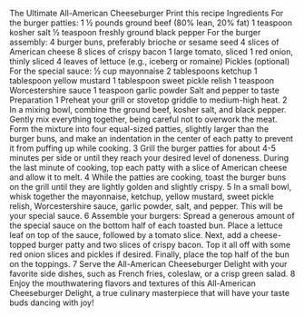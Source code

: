 The Ultimate All-American Cheeseburger
Print this recipe
Ingredients
For the burger patties:
1 ½ pounds ground beef (80% lean, 20% fat)
1 teaspoon kosher salt
½ teaspoon freshly ground black pepper
For the burger assembly:
4 burger buns, preferably brioche or sesame seed
4 slices of American cheese
8 slices of crispy bacon
1 large tomato, sliced
1 red onion, thinly sliced
4 leaves of lettuce (e.g., iceberg or romaine)
Pickles (optional)
For the special sauce:
½ cup mayonnaise
2 tablespoons ketchup
1 tablespoon yellow mustard
1 tablespoon sweet pickle relish
1 teaspoon Worcestershire sauce
1 teaspoon garlic powder
Salt and pepper to taste
Preparation
1
Preheat your grill or stovetop griddle to medium-high heat.
2
In a mixing bowl, combine the ground beef, kosher salt, and black pepper. Gently mix everything together, being careful not to overwork the meat. Form the mixture into four equal-sized patties, slightly larger than the burger buns, and make an indentation in the center of each patty to prevent it from puffing up while cooking.
3
Grill the burger patties for about 4-5 minutes per side or until they reach your desired level of doneness. During the last minute of cooking, top each patty with a slice of American cheese and allow it to melt.
4
While the patties are cooking, toast the burger buns on the grill until they are lightly golden and slightly crispy.
5
In a small bowl, whisk together the mayonnaise, ketchup, yellow mustard, sweet pickle relish, Worcestershire sauce, garlic powder, salt, and pepper. This will be your special sauce.
6
Assemble your burgers: Spread a generous amount of the special sauce on the bottom half of each toasted bun. Place a lettuce leaf on top of the sauce, followed by a tomato slice. Next, add a cheese-topped burger patty and two slices of crispy bacon. Top it all off with some red onion slices and pickles if desired. Finally, place the top half of the bun on the toppings.
7
Serve the All-American Cheeseburger Delight with your favorite side dishes, such as French fries, coleslaw, or a crisp green salad.
8
Enjoy the mouthwatering flavors and textures of this All-American Cheeseburger Delight, a true culinary masterpiece that will have your taste buds dancing with joy!

